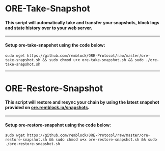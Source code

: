 # ORE-Take-Snapshot

#### This script will automatically take and transfer your snapshots, block logs and state history over to your web server.

***

#### Setup ore-take-snapshot using the code below:

```
sudo wget https://github.com/remblock/ORE-Protocol/raw/master/ore-take-snapshot.sh && sudo chmod u+x ore-take-snapshot.sh && sudo ./ore-take-snapshot.sh
```

***

# ORE-Restore-Snapshot

#### This script will restore and resync your chain by using the latest snapshot provided on [ore.remblock.io/snapshots](ore.remblock.io/snapshots).

***

#### Setup ore-restore-snapshot using the code below:

```
sudo wget https://github.com/remblock/ORE-Protocol/raw/master/ore-restore-snapshot.sh && sudo chmod u+x ore-restore-snapshot.sh && sudo ./ore-restore-snapshot.sh
```
